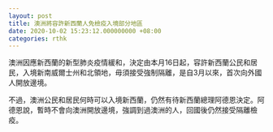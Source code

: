 ```yaml
---
layout: post
title: 澳洲將容許新西蘭人免檢疫入境部分地區
date: 2020-10-02 15:23:12.000000000 +08:00
categories: rthk
---
```


澳洲因應新西蘭的新型肺炎疫情緩和，決定由本月16日起，容許新西蘭公民和居民，入境新南威爾士州和北領地，毋須接受強制隔離，是自3月以來，首次向外國人開放邊境。

不過，澳洲公民和居民何時可以入境新西蘭，仍然有待新西蘭總理阿德恩決定。阿德恩說，暫時不會向澳洲開放邊境，強調到過澳洲的人，回國後仍然接受隔離檢疫。
